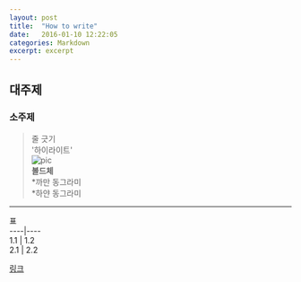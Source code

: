 ```yaml
---
layout: post
title:  "How to write"
date:   2016-01-10 12:22:05
categories: Markdown
excerpt: excerpt
---
```

  
## 대주제  
### 소주제  
> 줄 긋기  
'하이라이트'  
![pic](그림주소)  
**볼드체**  
*까만 동그라미  
  *하얀 동그라미  
---  
표  
----|----  
1.1 | 1.2  
2.1 | 2.2  
  
[링크](주소)  
